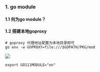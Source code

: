 ### 1. go module

#### 1.1 何为go module？

#### 1.2 搭建本地goproxy

```shell
# goproxy 代理地址配置为本地目录即可
go env -w GOPROXY=file:///$GOPATH/PKG/mod
```

![](C:\Users\dengy\AppData\Roaming\Typora\typora-user-images\image-20200323213823983.png)

```
export GO111MODULE="on"
```

